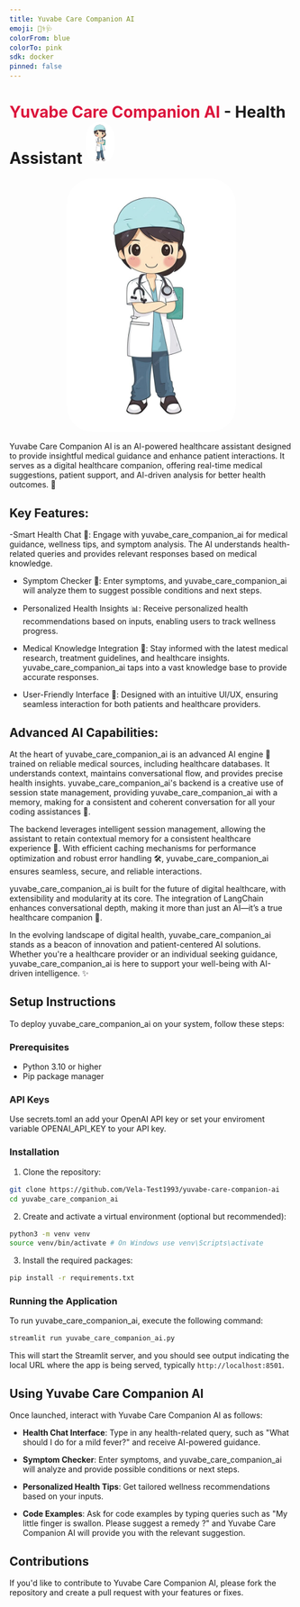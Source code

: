 ```yaml
---
title: Yuvabe Care Companion AI
emoji: 👨‍⚕️🩺
colorFrom: blue
colorTo: pink
sdk: docker
pinned: false
---
```


<h1><span style="color: crimson;">Yuvabe Care Companion AI</span> - Health Assistant <img src="src\frontend\images\page_icon.jpg" alt="Streamlit logo" width="50" style="border-radius: 25px;"/></h1>

<p align="center">
  <img src="src\frontend\images\page_icon.jpg" alt="Yuvabe Care Companion AI image" width="300" style="border-radius: 45px;"/>
</p>

Yuvabe Care Companion AI is an AI-powered healthcare assistant designed to provide insightful medical guidance and enhance patient interactions. It serves as a digital healthcare companion, offering real-time medical suggestions, patient support, and AI-driven analysis for better health outcomes. 🚀

## Key Features:

-Smart Health Chat 💬: Engage with yuvabe_care_companion_ai for medical guidance, wellness tips, and symptom analysis. The AI understands health-related queries and provides relevant responses based on medical knowledge.

- Symptom Checker 🏥: Enter symptoms, and yuvabe_care_companion_ai will analyze them to suggest possible conditions and next steps.

- Personalized Health Insights 📊: Receive personalized health recommendations based on inputs, enabling users to track wellness progress.

- Medical Knowledge Integration 📜: Stay informed with the latest medical research, treatment guidelines, and healthcare insights. yuvabe_care_companion_ai taps into a vast knowledge base to provide accurate responses.


- User-Friendly Interface 🎨: Designed with an intuitive UI/UX, ensuring seamless interaction for both patients and healthcare providers.


## Advanced AI Capabilities:

At the heart of yuvabe_care_companion_ai is an advanced AI engine 🤖 trained on reliable medical sources, including healthcare databases. It understands context, maintains conversational flow, and provides precise health insights.
yuvabe_care_companion_ai's backend is a creative use of session state management, providing yuvabe_care_companion_ai with a memory, making for a consistent and coherent conversation for all your coding assistances 🧠.

The backend leverages intelligent session management, allowing the assistant to retain contextual memory for a consistent healthcare experience 🧠.
With efficient caching mechanisms for performance optimization and robust error handling 🛠️, yuvabe_care_companion_ai ensures seamless, secure, and reliable interactions.

yuvabe_care_companion_ai is built for the future of digital healthcare, with extensibility and modularity at its core. The integration of LangChain enhances conversational depth, making it more than just an AI—it’s a true healthcare companion 🤝.

In the evolving landscape of digital health, yuvabe_care_companion_ai stands as a beacon of innovation and patient-centered AI solutions. Whether you're a healthcare provider or an individual seeking guidance, yuvabe_care_companion_ai is here to support your well-being with AI-driven intelligence. ✨

## Setup Instructions

To deploy yuvabe_care_companion_ai on your system, follow these steps:
### Prerequisites

- Python 3.10 or higher
- Pip package manager

### API Keys

Use secrets.toml an add your OpenAI API key or set your enviroment variable OPENAI_API_KEY to your API key.

### Installation

1. Clone the repository:

```bash
git clone https://github.com/Vela-Test1993/yuvabe-care-companion-ai
cd yuvabe_care_companion_ai
```

2. Create and activate a virtual environment (optional but recommended):
```bash
python3 -m venv venv
source venv/bin/activate # On Windows use venv\Scripts\activate
```

3. Install the required packages:

```bash
pip install -r requirements.txt
```

### Running the Application

To run yuvabe_care_companion_ai, execute the following command:

```bash
streamlit run yuvabe_care_companion_ai.py
```

This will start the Streamlit server, and you should see output indicating the local URL where the app is being served, typically `http://localhost:8501`.

## Using Yuvabe Care Companion AI

Once launched, interact with Yuvabe Care Companion AI as follows:

- **Health Chat Interface**: Type in any health-related query, such as "What should I do for a mild fever?" and receive AI-powered guidance.

- **Symptom Checker**: Enter symptoms, and yuvabe_care_companion_ai will analyze and provide possible conditions or next steps.

- **Personalized Health Tips**: Get tailored wellness recommendations based on your inputs.

- **Code Examples**: Ask for code examples by typing queries such as "My little finger is swallon. Please suggest a remedy ?" and Yuvabe Care Companion AI will provide you with the relevant suggestion.


## Contributions

If you'd like to contribute to Yuvabe Care Companion AI, please fork the repository and create a pull request with your features or fixes.
